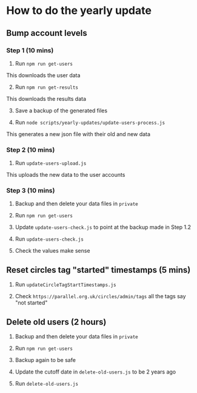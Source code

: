 # How to do the yearly update

## Bump account levels 

### Step 1 (10 mins)

1) Run `npm run get-users`

This downloads the user data

2) Run `npm run get-results`

This downloads the results data

3) Save a backup of the generated files

4) Run `node scripts/yearly-updates/update-users-process.js`

This generates a new json file with their old and new data

### Step 2  (10 mins)

1) Run `update-users-upload.js`

This uploads the new data to the user accounts

### Step 3 (10 mins)

1) Backup and then delete your data files in `private`

2) Run `npm run get-users`

3) Update `update-users-check.js` to point at the backup made in Step 1.2

4) Run `update-users-check.js`

5) Check the values make sense

## Reset circles tag "started" timestamps (5 mins)

1) Run `updateCircleTagStartTimestamps.js`

2) Check `https://parallel.org.uk/circles/admin/tags` all the tags say "not started"

## Delete old users (2 hours)

1) Backup and then delete your data files in `private`

2) Run `npm run get-users`

3) Backup again to be safe

4) Update the cutoff date in `delete-old-users.js` to be 2 years ago

5) Run `delete-old-users.js`
